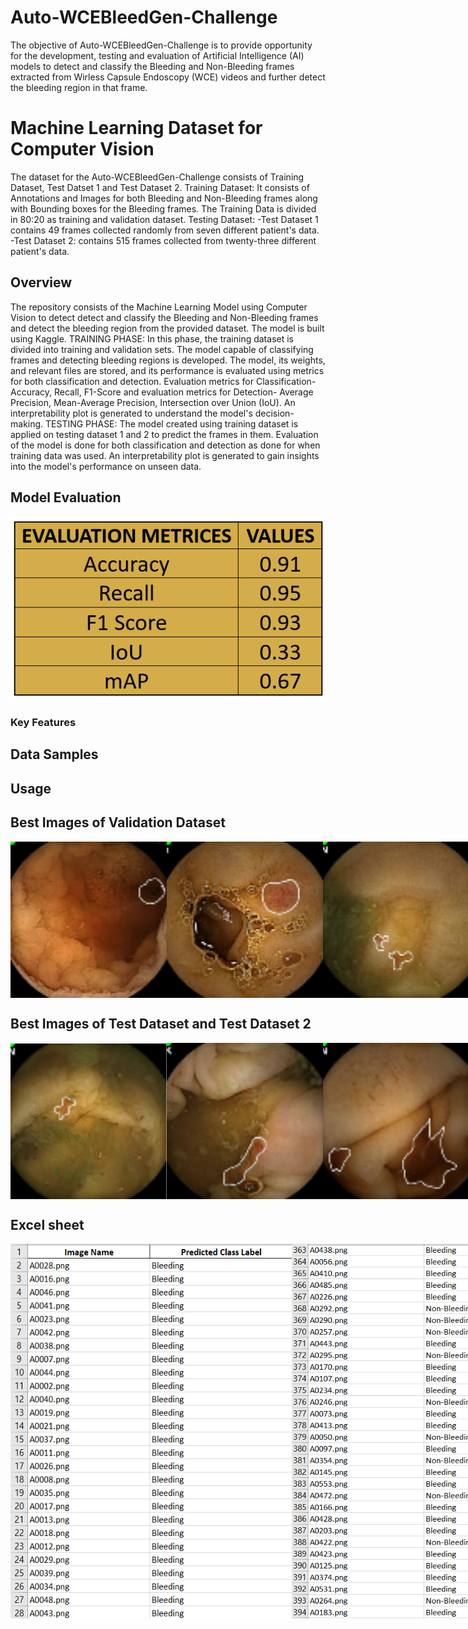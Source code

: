 # Auto-WCEBleedGen-Challenge
The objective of Auto-WCEBleedGen-Challenge is to provide opportunity for the development, testing and evaluation of Artificial Intelligence (AI) models to detect and classify the Bleeding and Non-Bleeding frames extracted from Wirless Capsule Endoscopy (WCE) videos and further detect the bleeding region in that frame.

# Machine Learning Dataset for Computer Vision
The dataset for the Auto-WCEBleedGen-Challenge consists of Training Dataset, Test Datset 1 and Test Dataset 2.
Training Dataset: It consists of Annotations and Images for both Bleeding and Non-Bleeding frames along with Bounding boxes for the Bleeding frames. The Training Data is divided in 80:20 as training and validation dataset.
Testing Dataset: -Test Dataset 1 contains 49 frames collected randomly from seven different patient's data.
                 -Test Dataset 2: contains 515 frames collected from twenty-three different patient's data. 
                 
## Overview
The repository consists of the Machine Learning Model using Computer Vision to detect detect and classify the Bleeding and Non-Bleeding frames and detect the bleeding region from the provided dataset. The model is built using Kaggle. 
TRAINING PHASE: In this phase, the training dataset is divided into training and validation sets. The model capable of classifying frames and detecting bleeding regions is developed. The model, its weights, and relevant files are stored, and its performance is evaluated using metrics for both classification and detection. Evaluation metrics for Classification- Accuracy, Recall, F1-Score and evaluation metrics for Detection- Average Precision, Mean-Average Precision, Intersection over Union (IoU). An interpretability plot is generated to understand the model's decision-making.
TESTING PHASE: The model created using training dataset is applied on testing dataset 1 and 2 to predict the frames in them. Evaluation of the model is done for both classification and detection as done for when training data was used. An interpretability plot is generated to gain insights into the model's performance on unseen data. 


## Model Evaluation

<p align="center">
  <img src="https://github.com/jainriya9/WCEBleedGen-Challenge/blob/d9e4452caa3072871bfb904251ad253e9f88a7f5/Evaluation_Metrices.png" alt="Page">
</p>


### Key Features

 

## Data Samples



## Usage

## Best Images of Validation Dataset

<div style="display: flex; justify-content: space-between;">
  <img src="https://github.com/jainriya9/WCEBleedGen-Challenge/blob/fc8e176e7457c1e8709d029ca8ad21775aee4286/images/A0000.png" alt="Image 1" width="250" height="250">
  <img src="https://github.com/jainriya9/WCEBleedGen-Challenge/blob/fc8e176e7457c1e8709d029ca8ad21775aee4286/images/A0003.png" alt="Image 1" width="250" height="250">
  <img src="https://github.com/jainriya9/WCEBleedGen-Challenge/blob/fc8e176e7457c1e8709d029ca8ad21775aee4286/images/A0005.png" alt="Image 1" width="250" height="250">
  <img src="https://github.com/jainriya9/WCEBleedGen-Challenge/blob/fc8e176e7457c1e8709d029ca8ad21775aee4286/images/A0008.png" alt="Image 1" width="250" height="250">
  <img src="https://github.com/jainriya9/WCEBleedGen-Challenge/blob/fc8e176e7457c1e8709d029ca8ad21775aee4286/images/A0009.png" alt="Image 1" width="250" height="250">
  <img src="https://github.com/jainriya9/WCEBleedGen-Challenge/blob/fc8e176e7457c1e8709d029ca8ad21775aee4286/images/A0025.png" alt="Image 1" width="250" height="250">
  <img src="https://github.com/jainriya9/WCEBleedGen-Challenge/blob/fc8e176e7457c1e8709d029ca8ad21775aee4286/images/A0030.png" alt="Image 1" width="250" height="250">
  <img src="https://github.com/jainriya9/WCEBleedGen-Challenge/blob/fc8e176e7457c1e8709d029ca8ad21775aee4286/images/A0046.png" alt="Image 1" width="250" height="250">
  <img src="https://github.com/jainriya9/WCEBleedGen-Challenge/blob/fc8e176e7457c1e8709d029ca8ad21775aee4286/images/A0049.png" alt="Image 1" width="250" height="250">
  <img src="https://github.com/jainriya9/WCEBleedGen-Challenge/blob/10c5a3925b15fd9e97dde0f7be76d35778034269/images/bbox_A0001.png" alt="Image 1" width="250" height="250">

  </div>




## Best Images of Test Dataset and Test Dataset 2

<div style="display: flex; justify-content: space-between;">
  <img src="https://github.com/jainriya9/WCEBleedGen-Challenge/blob/cdd2b511710bdb31a26344401918343677a88493/BestImages/best1.png" alt="Image 1" width="250" height="250">
  <img src="https://github.com/jainriya9/WCEBleedGen-Challenge/blob/4f7b27dde47fea2857a3d48ecce38ce6d8ffab2b/BestImages/best2.png" alt="Image 2" width="250" height="250">
  <img src="https://github.com/jainriya9/WCEBleedGen-Challenge/blob/50f381eb0d5a1a384be78ae8f05fbd13217955ad/BestImages/best3.png" alt="Image 2" width="250" height="250">
  <img src="https://github.com/jainriya9/WCEBleedGen-Challenge/blob/a6c5bb69d162307edc3d5c4d7bc3174fe8b4a54a/BestImages/best4.png" alt="Image 2" width="250" height="250">
  <img src="https://github.com/jainriya9/WCEBleedGen-Challenge/blob/8ebb9084c03f8edf925473cf3871cdcd41e414a2/BestImages/best5.png" alt="Image 2" width="250" height="250">
  <img src="https://github.com/jainriya9/WCEBleedGen-Challenge/blob/700733a4b1a6943c04be78a9a014b3b1a85c282c/images/bbox_A0010.png" alt="Image 2" width="250" height="250">
  <img src="https://github.com/jainriya9/WCEBleedGen-Challenge/blob/2805010036cf42f8b9acff53e9ae2b859365d12e/images/bbox_A0047.png" alt="Image 2" width="250" height="250">
  <img src="https://github.com/jainriya9/WCEBleedGen-Challenge/blob/fecc6b9600de863e0028bd62bc59d305aafbfb11/images/bbox_A0016.png" alt="Image 2" width="250" height="250">
  <img src="https://github.com/jainriya9/WCEBleedGen-Challenge/blob/2de25a2453d920603a6311e6168105c4ac6ccb92/images/bbox_A0031.png" alt="Image 2" width="250" height="250">
  <img src="https://github.com/jainriya9/WCEBleedGen-Challenge/blob/ffc8e2ab673b852bb45ac75ac6197f3d6e4d665e/images/bbox_A0042.png" alt="Image 2" width="250" height="250">
  
</div>

## Excel sheet

<div style="display: flex; justify-content: space-between;">
  <img src="https://github.com/jainriya9/WCEBleedGen-Challenge/blob/d9e4452caa3072871bfb904251ad253e9f88a7f5/excelimages/excelimg.png" alt="Image 1" width="450" height="600">
  <img src="https://github.com/jainriya9/WCEBleedGen-Challenge/blob/d9e4452caa3072871bfb904251ad253e9f88a7f5/excelimages/excelimg2.png" alt="Image 1" width="450" height="600">

  </div>










